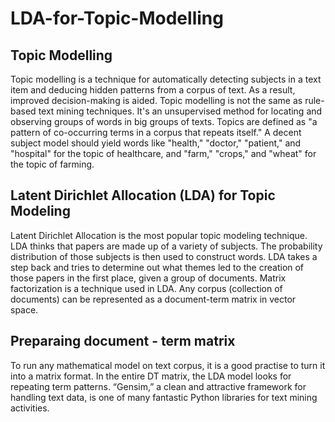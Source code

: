 # LDA-for-Topic-Modelling

## Topic Modelling
Topic modelling is a technique for automatically detecting subjects in a text item and deducing hidden patterns from a corpus of text. As a result, improved decision-making is aided. Topic modelling is not the same as rule-based text mining techniques. It's an unsupervised method for locating and observing groups of words in big groups of texts. Topics are defined as "a pattern of co-occurring terms in a corpus that repeats itself." A decent subject model should yield words like "health," "doctor," "patient," and "hospital" for the topic of healthcare, and "farm," "crops," and "wheat" for the topic of farming.

## Latent Dirichlet Allocation (LDA) for Topic Modeling
 Latent Dirichlet Allocation is the most popular topic modeling technique. LDA thinks that papers are made up of a variety of subjects. The probability distribution of those subjects is then used to construct words. LDA takes a step back and tries to determine out what themes led to the creation of those papers in the first place, given a group of documents. Matrix factorization is a technique used in LDA. Any corpus (collection of documents) can be represented as a document-term matrix in vector space.
 
## Preparaing document - term matrix
To run any mathematical model on text corpus, it is a good practise to turn it into a matrix format. In the entire DT matrix, the LDA model looks for repeating term patterns. “Gensim,” a clean and attractive framework for handling text data, is one of many fantastic Python libraries for text mining activities.

